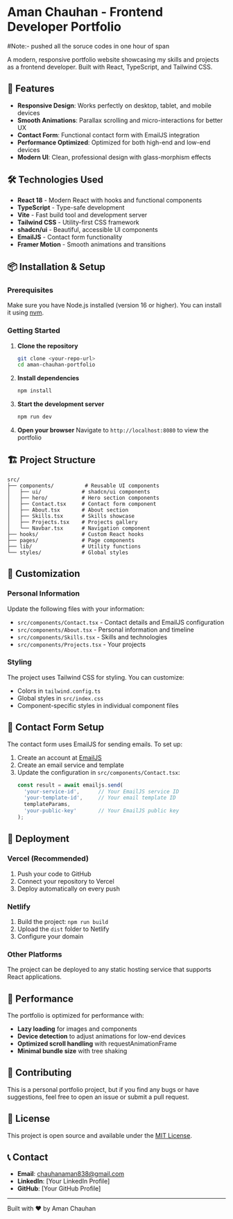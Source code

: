 # Aman Chauhan - Frontend Developer Portfolio
#Note:- pushed all the soruce codes in one hour of span 


A modern, responsive portfolio website showcasing my skills and projects as a frontend developer. Built with React, TypeScript, and Tailwind CSS.

## 🚀 Features

- **Responsive Design**: Works perfectly on desktop, tablet, and mobile devices
- **Smooth Animations**: Parallax scrolling and micro-interactions for better UX
- **Contact Form**: Functional contact form with EmailJS integration
- **Performance Optimized**: Optimized for both high-end and low-end devices
- **Modern UI**: Clean, professional design with glass-morphism effects

## 🛠️ Technologies Used

- **React 18** - Modern React with hooks and functional components
- **TypeScript** - Type-safe development
- **Vite** - Fast build tool and development server
- **Tailwind CSS** - Utility-first CSS framework
- **shadcn/ui** - Beautiful, accessible UI components
- **EmailJS** - Contact form functionality
- **Framer Motion** - Smooth animations and transitions

## 📦 Installation & Setup

### Prerequisites

Make sure you have Node.js installed (version 16 or higher). You can install it using [nvm](https://github.com/nvm-sh/nvm#installing-and-updating).

### Getting Started

1. **Clone the repository**
   ```bash
   git clone <your-repo-url>
   cd aman-chauhan-portfolio
   ```

2. **Install dependencies**
   ```bash
   npm install
   ```

3. **Start the development server**
   ```bash
   npm run dev
   ```

4. **Open your browser**
   Navigate to `http://localhost:8080` to view the portfolio

## 🏗️ Project Structure

```
src/
├── components/          # Reusable UI components
│   ├── ui/             # shadcn/ui components
│   ├── hero/           # Hero section components
│   ├── Contact.tsx     # Contact form component
│   ├── About.tsx       # About section
│   ├── Skills.tsx      # Skills showcase
│   ├── Projects.tsx    # Projects gallery
│   └── Navbar.tsx      # Navigation component
├── hooks/              # Custom React hooks
├── pages/              # Page components
├── lib/                # Utility functions
└── styles/             # Global styles
```

## 🎨 Customization

### Personal Information
Update the following files with your information:
- `src/components/Contact.tsx` - Contact details and EmailJS configuration
- `src/components/About.tsx` - Personal information and timeline
- `src/components/Skills.tsx` - Skills and technologies
- `src/components/Projects.tsx` - Your projects

### Styling
The project uses Tailwind CSS for styling. You can customize:
- Colors in `tailwind.config.ts`
- Global styles in `src/index.css`
- Component-specific styles in individual component files

## 📧 Contact Form Setup

The contact form uses EmailJS for sending emails. To set up:

1. Create an account at [EmailJS](https://www.emailjs.com/)
2. Create an email service and template
3. Update the configuration in `src/components/Contact.tsx`:
   ```typescript
   const result = await emailjs.send(
     'your-service-id',      // Your EmailJS service ID
     'your-template-id',     // Your email template ID
     templateParams,
     'your-public-key'       // Your EmailJS public key
   );
   ```

## 🚀 Deployment

### Vercel (Recommended)
1. Push your code to GitHub
2. Connect your repository to Vercel
3. Deploy automatically on every push

### Netlify
1. Build the project: `npm run build`
2. Upload the `dist` folder to Netlify
3. Configure your domain

### Other Platforms
The project can be deployed to any static hosting service that supports React applications.

## 📱 Performance

The portfolio is optimized for performance with:
- **Lazy loading** for images and components
- **Device detection** to adjust animations for low-end devices
- **Optimized scroll handling** with requestAnimationFrame
- **Minimal bundle size** with tree shaking

## 🤝 Contributing

This is a personal portfolio project, but if you find any bugs or have suggestions, feel free to open an issue or submit a pull request.

## 📄 License

This project is open source and available under the [MIT License](LICENSE).

## 📞 Contact

- **Email**: chauhanaman838@gmail.com
- **LinkedIn**: [Your LinkedIn Profile]
- **GitHub**: [Your GitHub Profile]

---

Built with ❤️ by Aman Chauhan
